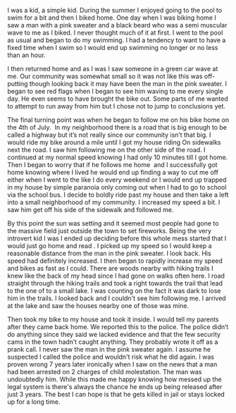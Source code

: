 I was a kid, a simple kid. During the summer I enjoyed going to the pool to swim for a bit and then I biked home. One day when I was biking home I saw a man with a pink sweater and a black beard who was a semi muscular wave to me as I biked. I never thought much of it at first. I went to the pool as usual and began to do my swimming. I had a tendency to want to have a fixed time when I swim so I would end up swimming no longer or no less than an hour.

I then returned home and as I was I saw someone in a green car wave at me. Our community was somewhat small so it was not like this was off-putting though looking back it may have been the man in the pink sweater. I began to see red flags when I began to see him waving to me every single day. He even seems to have brought the bike out. Some parts of me wanted to attempt to run away from him but I chose not to jump to conclusions yet.

The final turning point was when he began to follow me on his bike home on the 4th of July.  In my neighborhood there is a road that is big enough to be called a highway but it’s not really since our community isn’t that big. I would ride my bike around a mile until I got my house riding On sidewalks next the road. I saw him following me on the other side of the road. I continued at my normal speed knowing I had only 10 minutes till I got home. Then I began to worry that if he follows me home  and I successfully got home knowing where I lived he would end up finding a way to cut me off either when I went to the like I do every weekend or I would end up trapped in my house by simple paranoia only coming out when I had to go to school via the school bus. I decide to boldly ride past my house and then take a left into a small neighborhood of my community. I increased my speed a bit. I saw him get off his side of the sidewalk and followed me.

By this point the sun was setting and it seemed most people had gone to the massive field just outside the town to set fireworks. Being the very  introvert kid I was I ended up deciding before this whole mess started that I would just go home and read . I picked up my speed so I would keep a reasonable distance from the man in the pink sweater. I look back. His speed had definitely increased. I then began to rapidly increase my speed and bikes as fast as I could. There are woods nearby with hiking trails I knew like the back of my head since I had gone on walks often here. I road straight through the hiking trails and took a right towards the trail that lead to the one of to a small lake. I was counting on the fact it was dark to lose him in the trails. I looked back and I couldn't see him following me. I arrived at the lake and saw the houses nearby one of those was mine.

Then took my bike to my house and took it inside. I would tell my parents after they came back home. We reported this to the police. The police didn’t do anything since they said we lacked evidence and that the few security cams in the town hadn’t caught anything. They probably wrote it off as a prank call. I never saw the man in the pink sweater again. I assume he suspected I called the police and wouldn't risk what he did again. I was proven wrong 7 years later ironically when I saw on the news that a man had been arrested on 2 charges of child molestation. The man was undoubtedly him. While this made me happy knowing how messed up the legal system is there's always the chance he ends up being released after just 3 years. The best I can hope is that he gets killed in jail or stays locked up for a long time.